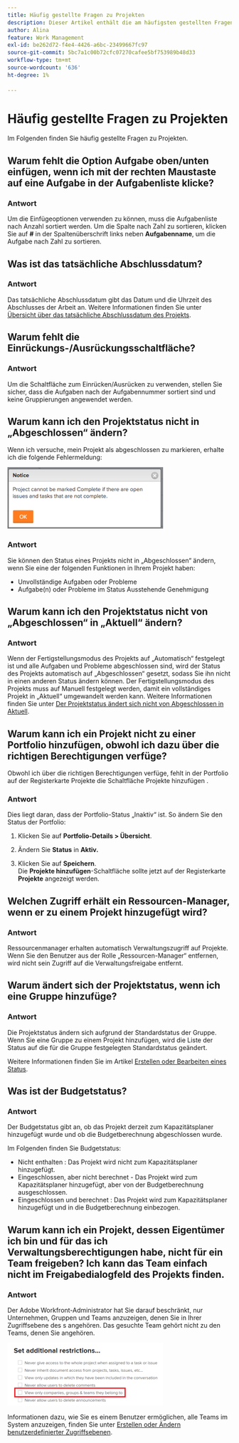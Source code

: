 ```yaml
---
title: Häufig gestellte Fragen zu Projekten
description: Dieser Artikel enthält die am häufigsten gestellten Fragen zu Projekten in Adobe Workfront.
author: Alina
feature: Work Management
exl-id: be262d72-f4e4-4426-a6bc-23499667fc97
source-git-commit: 5bc7a1c00b72cfc07270cafee5bf753989b48d33
workflow-type: tm+mt
source-wordcount: '636'
ht-degree: 1%

---
```


# Häufig gestellte Fragen zu Projekten

Im Folgenden finden Sie häufig gestellte Fragen zu Projekten.

## Warum fehlt die Option Aufgabe oben/unten einfügen, wenn ich mit der rechten Maustaste auf eine Aufgabe in der Aufgabenliste klicke?

### Antwort

Um die Einfügeoptionen verwenden zu können, muss die Aufgabenliste nach Anzahl sortiert werden. Um die Spalte nach Zahl zu sortieren, klicken Sie auf **#** in der Spaltenüberschrift links neben **Aufgabenname**, um die Aufgabe nach Zahl zu sortieren.

## Was ist das tatsächliche Abschlussdatum?

### Antwort

Das tatsächliche Abschlussdatum gibt das Datum und die Uhrzeit des Abschlusses der Arbeit an. Weitere Informationen finden Sie unter [Übersicht über das tatsächliche Abschlussdatum des Projekts](../../../manage-work/projects/planning-a-project/project-actual-completion-date.md).

## Warum fehlt die Einrückungs-/Ausrückungsschaltfläche?

### Antwort

Um die Schaltfläche zum Einrücken/Ausrücken zu verwenden, stellen Sie sicher, dass die Aufgaben nach der Aufgabennummer sortiert sind und keine Gruppierungen angewendet werden.

## Warum kann ich den Projektstatus nicht in „Abgeschlossen“ ändern?

Wenn ich versuche, mein Projekt als abgeschlossen zu markieren, erhalte ich die folgende Fehlermeldung:

![Project_FAQ_Complete_Error_message.png](assets/project-faq-complete-error-message-350x138.png)

### Antwort

Sie können den Status eines Projekts nicht in „Abgeschlossen“ ändern, wenn Sie eine der folgenden Funktionen in Ihrem Projekt haben:

* Unvollständige Aufgaben oder Probleme
* Aufgabe(n) oder Probleme im Status Ausstehende Genehmigung

## Warum kann ich den Projektstatus nicht von „Abgeschlossen“ in „Aktuell“ ändern?

### Antwort

Wenn der Fertigstellungsmodus des Projekts auf „Automatisch“ festgelegt ist und alle Aufgaben und Probleme abgeschlossen sind, wird der Status des Projekts automatisch auf „Abgeschlossen“ gesetzt, sodass Sie ihn nicht in einen anderen Status ändern können. Der Fertigstellungsmodus des Projekts muss auf Manuell festgelegt werden, damit ein vollständiges Projekt in „Aktuell“ umgewandelt werden kann. Weitere Informationen finden Sie unter [Der Projektstatus ändert sich nicht von Abgeschlossen in Aktuell](../../../manage-work/projects/tips-tricks-and-troubleshooting/project-status-does-not-change-from-complete-to-current.md).

## Warum kann ich ein Projekt nicht zu einer Portfolio hinzufügen, obwohl ich dazu über die richtigen Berechtigungen verfüge?

Obwohl ich über die richtigen Berechtigungen verfüge, fehlt in der Portfolio auf der Registerkarte Projekte die Schaltfläche Projekte hinzufügen .

### Antwort

Dies liegt daran, dass der Portfolio-Status „Inaktiv“ ist. So ändern Sie den Status der Portfolio:

1. Klicken Sie auf **Portfolio-Details > Übersicht**.
1. Ändern Sie **Status** in **Aktiv.**

1. Klicken Sie auf **Speichern**.\
   Die **Projekte hinzufügen**-Schaltfläche sollte jetzt auf der Registerkarte **Projekte** angezeigt werden.

## Welchen Zugriff erhält ein Ressourcen-Manager, wenn er zu einem Projekt hinzugefügt wird?

### Antwort

Ressourcenmanager erhalten automatisch Verwaltungszugriff auf Projekte. Wenn Sie den Benutzer aus der Rolle „Ressourcen-Manager“ entfernen, wird nicht sein Zugriff auf die Verwaltungsfreigabe entfernt.

## Warum ändert sich der Projektstatus, wenn ich eine Gruppe hinzufüge?

### Antwort

Die Projektstatus ändern sich aufgrund der Standardstatus der Gruppe. Wenn Sie eine Gruppe zu einem Projekt hinzufügen, wird die Liste der Status auf die für die Gruppe festgelegten Standardstatus geändert.

Weitere Informationen finden Sie im Artikel [Erstellen oder Bearbeiten eines Status](../../../administration-and-setup/customize-workfront/creating-custom-status-and-priority-labels/create-or-edit-a-status.md).

## Was ist der Budgetstatus?

### Antwort

Der Budgetstatus gibt an, ob das Projekt derzeit zum Kapazitätsplaner hinzugefügt wurde und ob die Budgetberechnung abgeschlossen wurde.

Im Folgenden finden Sie Budgetstatus:

* Nicht enthalten : Das Projekt wird nicht zum Kapazitätsplaner hinzugefügt.
* Eingeschlossen, aber nicht berechnet - Das Projekt wird zum Kapazitätsplaner hinzugefügt, aber von der Budgetberechnung ausgeschlossen.
* Eingeschlossen und berechnet : Das Projekt wird zum Kapazitätsplaner hinzugefügt und in die Budgetberechnung einbezogen.

## Warum kann ich ein Projekt, dessen Eigentümer ich bin und für das ich Verwaltungsberechtigungen habe, nicht für ein Team freigeben? Ich kann das Team einfach nicht im Freigabedialogfeld des Projekts finden.

### Antwort

Der Adobe Workfront-Administrator hat Sie darauf beschränkt, nur Unternehmen, Gruppen und Teams anzuzeigen, denen Sie in Ihrer Zugriffsebene des s angehören. Das gesuchte Team gehört nicht zu den Teams, denen Sie angehören.

![Nur Teams, Gruppen und Unternehmen anzeigen, denen sie angehören](assets/view-only-team-groups-companies-they-belong-to-350x141.png)

Informationen dazu, wie Sie es einem Benutzer ermöglichen, alle Teams im System anzuzeigen, finden Sie unter [Erstellen oder Ändern benutzerdefinierter Zugriffsebenen](../../../administration-and-setup/add-users/configure-and-grant-access/create-modify-access-levels.md).
